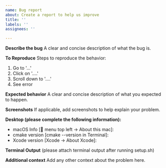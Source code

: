 ```yaml
---
name: Bug report
about: Create a report to help us improve
title: ''
labels: ''
assignees: ''

---
```


**Describe the bug**
A clear and concise description of what the bug is.

**To Reproduce**
Steps to reproduce the behavior:
1. Go to '...'
2. Click on '....'
3. Scroll down to '....'
4. See error

**Expected behavior**
A clear and concise description of what you expected to happen.

**Screenshots**
If applicable, add screenshots to help explain your problem.

**Desktop (please complete the following information):**
 - macOS Info [ menu top left -> About this mac]:
 - cmake version [cmake --version in Terminal]:
 - Xcode version [Xcode -> About Xcode]:

**Terminal Output**
(please attach terminal output after running setup.sh)

**Additional context**
Add any other context about the problem here.
